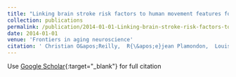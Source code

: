 ```yaml
---
title: "Linking brain stroke risk factors to human movement features for the development of preventive tools"
collection: publications
permalink: /publication/2014-01-01-Linking-brain-stroke-risk-factors-to-human-movement-features-for-the-development-of-preventive-tools
date: 2014-01-01
venue: 'Frontiers in aging neuroscience'
citation: ' Christian O&apos;Reilly,  R{\&apos;e}jean Plamondon,  Louise-H{\&apos;e}l{\`e}ne Lebrun, &quot;Linking brain stroke risk factors to human movement features for the development of preventive tools.&quot; Frontiers in aging neuroscience, 2014.'
---
```

Use [Google Scholar](https://scholar.google.com/scholar?q=Linking+brain+stroke+risk+factors+to+human+movement+features+for+the+development+of+preventive+tools){:target="_blank"} for full citation